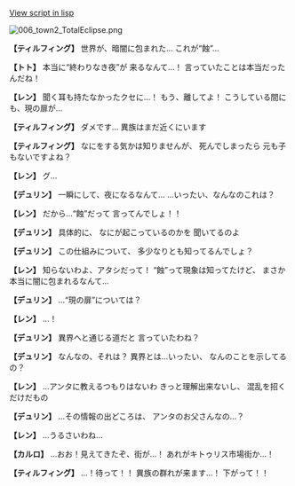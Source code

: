 [View script in lisp](../scripts/1640102.txt)

![006_town2_TotalEclipse.png](../images/backgrounds/006_town2_TotalEclipse.png)

**【ティルフィング】**
世界が、暗闇に包まれた…
これが“蝕”…

**【トト】**
本当に“終わりなき夜”が
来るなんて…！
言っていたことは本当だったんだね！

**【レン】**
聞く耳も持たなかったクセに…！
もう、離してよ！
こうしている間にも、現の扉が…

**【ティルフィング】**
ダメです…
異族はまだ近くにいます

**【ティルフィング】**
なにをする気かは知りませんが、
死んでしまったら
元も子もないですよね？

**【レン】**
グ…

**【デュリン】**
一瞬にして、夜になるなんて…
…いったい、なんなのこれは？

**【レン】**
だから…“蝕”だって
言ってんでしょ！！

**【デュリン】**
具体的に、
なにが起こっているのかを
聞いてるのよ

**【デュリン】**
この仕組みについて、
多少なりとも知ってるんでしょ？

**【レン】**
知らないわよ、アタシだって！
“蝕”って現象は知ってたけど、
まさか本当に闇に包まれるなんて…

**【デュリン】**
…“現の扉”については？

**【レン】**
…！

**【デュリン】**
異界へと通じる道だと
言っていたわね？

**【デュリン】**
なんなの、それは？
異界とは…いったい、
なんのことを示してるの？

**【レン】**
…アンタに教えるつもりはないわ
きっと理解出来ないし、
混乱を招くだけだもの

**【デュリン】**
…その情報の出どころは、
アンタのお父さんなの…？

**【レン】**
…うるさいわね…

**【カルロ】**
…おお！見えてきたぞ、街が…！
あれがキトゥリス市場街か…！

**【ティルフィング】**
…！待って！！
異族の群れが来ます…！
下がって！！